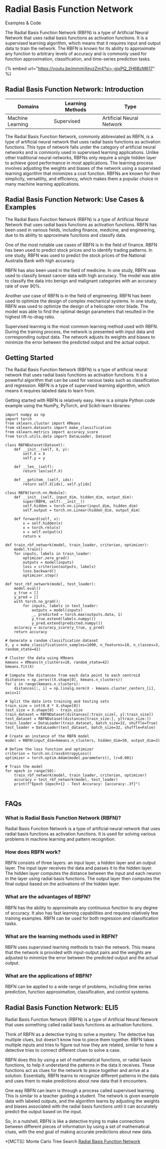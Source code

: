 # Radial Basis Function Network

Examples & Code

The Radial Basis Function Network (RBFN) is a type of Artificial Neural Network that uses radial basis functions as activation functions. It is a supervised learning algorithm, which means that it requires input and output data to train the network. The RBFN is known for its ability to approximate any function to arbitrary levels of accuracy and is commonly used for function approximation, classification, and time-series prediction tasks.

{% embed url="https://youtu.be/mmmjXevzZm4?si=-gixPQ_2H6BzM617" %}

## Radial Basis Function Network: Introduction

| Domains          | Learning Methods | Type                      |
| ---------------- | ---------------- | ------------------------- |
| Machine Learning | Supervised       | Artificial Neural Network |

The Radial Basis Function Network, commonly abbreviated as RBFN, is a type of artificial neural network that uses radial basis functions as activation functions. This type of network falls under the category of artificial neural networks and is commonly used in supervised learning applications. Unlike other traditional neural networks, RBFNs only require a single hidden layer to achieve good performance in most applications. The learning process involves adjusting the weights and biases of the network using a supervised learning algorithm that minimizes a cost function. RBFNs are known for their simplicity, versatility, and efficiency, which makes them a popular choice in many machine learning applications.

## Radial Basis Function Network: Use Cases & Examples

The Radial Basis Function Network (RBFN) is a type of Artificial Neural Network that uses radial basis functions as activation functions. RBFN has been used in various fields, including finance, medicine, and engineering, due to its ability to approximate functions and classify data.

One of the most notable use cases of RBFN is in the field of finance. RBFN has been used to predict stock prices and to identify trading patterns. In one study, RBFN was used to predict the stock prices of the National Australia Bank with high accuracy.

RBFN has also been used in the field of medicine. In one study, RBFN was used to classify breast cancer data with high accuracy. The model was able to classify the data into benign and malignant categories with an accuracy rate of over 90%.

Another use case of RBFN is in the field of engineering. RBFN has been used to optimize the design of complex mechanical systems. In one study, RBFN was used to optimize the design of a helicopter rotor blade. The model was able to find the optimal design parameters that resulted in the highest lift-to-drag ratio.

Supervised learning is the most common learning method used with RBFN. During the training process, the network is presented with input data and corresponding output data. The network adjusts its weights and biases to minimize the error between the predicted output and the actual output.

## Getting Started

The Radial Basis Function Network (RBFN) is a type of artificial neural network that uses radial basis functions as activation functions. It is a powerful algorithm that can be used for various tasks such as classification and regression. RBFN is a type of supervised learning algorithm, which means it requires labeled data to learn from.

Getting started with RBFN is relatively easy. Here is a simple Python code example using the NumPy, PyTorch, and Scikit-learn libraries:

```
import numpy as np
import torch
from sklearn.cluster import KMeans
from sklearn.datasets import make_classification
from sklearn.metrics import accuracy_score
from torch.utils.data import DataLoader, Dataset

class RBFNDataset(Dataset):
    def __init__(self, X, y):
        self.X = X
        self.y = y

    def __len__(self):
        return len(self.X)

    def __getitem__(self, idx):
        return self.X[idx], self.y[idx]

class RBFN(torch.nn.Module):
    def __init__(self, input_dim, hidden_dim, output_dim):
        super(RBFN, self).__init__()
        self.hidden = torch.nn.Linear(input_dim, hidden_dim)
        self.output = torch.nn.Linear(hidden_dim, output_dim)

    def forward(self, x):
        x = self.hidden(x)
        x = torch.relu(x)
        x = self.output(x)
        return x

def train_rbf_network(model, train_loader, criterion, optimizer):
    model.train()
    for inputs, labels in train_loader:
        optimizer.zero_grad()
        outputs = model(inputs)
        loss = criterion(outputs, labels)
        loss.backward()
        optimizer.step()

def test_rbf_network(model, test_loader):
    model.eval()
    y_true = []
    y_pred = []
    with torch.no_grad():
        for inputs, labels in test_loader:
            outputs = model(inputs)
            _, predicted = torch.max(outputs.data, 1)
            y_true.extend(labels.numpy())
            y_pred.extend(predicted.numpy())
    accuracy = accuracy_score(y_true, y_pred)
    return accuracy

# Generate a random classification dataset
X, y = make_classification(n_samples=1000, n_features=10, n_classes=3, random_state=42)

# Cluster the data using KMeans
kmeans = KMeans(n_clusters=10, random_state=42)
kmeans.fit(X)

# Compute the distances from each data point to each centroid
distances = np.zeros((X.shape[0], kmeans.n_clusters))
for i in range(kmeans.n_clusters):
    distances[:, i] = np.linalg.norm(X - kmeans.cluster_centers_[i], axis=1)

# Split the data into training and testing sets
train_size = int(0.8 * X.shape[0])
test_size = X.shape[0] - train_size
train_dataset = RBFNDataset(distances[:train_size], y[:train_size])
test_dataset = RBFNDataset(distances[train_size:], y[train_size:])
train_loader = DataLoader(train_dataset, batch_size=32, shuffle=True)
test_loader = DataLoader(test_dataset, batch_size=32, shuffle=False)

# Create an instance of the RBFN model
model = RBFN(input_dim=kmeans.n_clusters, hidden_dim=50, output_dim=3)

# Define the loss function and optimizer
criterion = torch.nn.CrossEntropyLoss()
optimizer = torch.optim.Adam(model.parameters(), lr=0.001)

# Train the model
for epoch in range(50):
    train_rbf_network(model, train_loader, criterion, optimizer)
    accuracy = test_rbf_network(model, test_loader)
    print(f"Epoch {epoch+1} - Test Accuracy: {accuracy:.3f}")


```

## FAQs

### What is Radial Basis Function Network (RBFN)?

Radial Basis Function Network is a type of artificial neural network that uses radial basis functions as activation functions. It is used for solving various problems in machine learning and pattern recognition.

### How does RBFN work?

RBFN consists of three layers: an input layer, a hidden layer and an output layer. The input layer receives the data and passes it to the hidden layer. The hidden layer computes the distance between the input and each neuron in the layer using radial basis functions. The output layer then computes the final output based on the activations of the hidden layer.

### What are the advantages of RBFN?

RBFN has the ability to approximate any continuous function to any degree of accuracy. It also has fast learning capabilities and requires relatively few training examples. RBFN can be used for both regression and classification tasks.

### What are the learning methods used in RBFN?

RBFN uses supervised learning methods to train the network. This means that the network is provided with input-output pairs and the weights are adjusted to minimize the error between the predicted output and the actual output.

### What are the applications of RBFN?

RBFN can be applied to a wide range of problems, including time series prediction, function approximation, classification, and control systems.

## Radial Basis Function Network: ELI5

Radial Basis Function Network (RBFN) is a type of Artificial Neural Network that uses something called radial basis functions as activation functions.

Think of RBFN as a detective trying to solve a mystery. The detective has multiple clues, but doesn't know how to piece them together. RBFN takes multiple inputs and tries to figure out how they are related, similar to how a detective tries to connect different clues to solve a case.

RBFN does this by using a set of mathematical functions, or radial basis functions, to help it understand the patterns in the data it receives. These functions act as clues for the network to piece together and arrive at a solution. Essentially, RBFN learns to recognize different patterns in the data and uses them to make predictions about new data that it encounters.

One way RBFN can learn is through a process called supervised learning. This is similar to a teacher guiding a student. The network is given example data with labeled outputs, and the algorithm learns by adjusting the weights and biases associated with the radial basis functions until it can accurately predict the output based on the input.

So, in a nutshell, RBFN is like a detective trying to make connections between different pieces of information by using a set of mathematical clues, with the end goal of making accurate predictions about new data.

\*\[MCTS]: Monte Carlo Tree Search [Radial Basis Function Network](https://serp.ai/radial-basis-function-network/)
